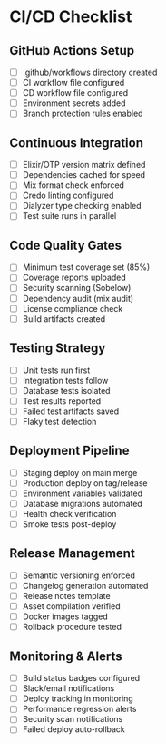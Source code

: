 # CI/CD Checklist

## GitHub Actions Setup
- [ ] .github/workflows directory created
- [ ] CI workflow file configured
- [ ] CD workflow file configured  
- [ ] Environment secrets added
- [ ] Branch protection rules enabled

## Continuous Integration
- [ ] Elixir/OTP version matrix defined
- [ ] Dependencies cached for speed
- [ ] Mix format check enforced
- [ ] Credo linting configured
- [ ] Dialyzer type checking enabled
- [ ] Test suite runs in parallel

## Code Quality Gates
- [ ] Minimum test coverage set (85%)
- [ ] Coverage reports uploaded
- [ ] Security scanning (Sobelow)
- [ ] Dependency audit (mix audit)
- [ ] License compliance check
- [ ] Build artifacts created

## Testing Strategy
- [ ] Unit tests run first
- [ ] Integration tests follow
- [ ] Database tests isolated
- [ ] Test results reported
- [ ] Failed test artifacts saved
- [ ] Flaky test detection

## Deployment Pipeline
- [ ] Staging deploy on main merge
- [ ] Production deploy on tag/release
- [ ] Environment variables validated
- [ ] Database migrations automated
- [ ] Health check verification
- [ ] Smoke tests post-deploy

## Release Management
- [ ] Semantic versioning enforced
- [ ] Changelog generation automated
- [ ] Release notes template
- [ ] Asset compilation verified
- [ ] Docker images tagged
- [ ] Rollback procedure tested

## Monitoring & Alerts
- [ ] Build status badges configured
- [ ] Slack/email notifications
- [ ] Deploy tracking in monitoring
- [ ] Performance regression alerts
- [ ] Security scan notifications
- [ ] Failed deploy auto-rollback